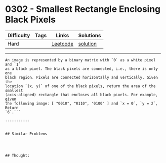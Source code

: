 # 0302 - Smallest Rectangle Enclosing Black Pixels

Difficulty  | Tags | Links | Solutions
----------- | ---- | ----- | -----
Hard |  | [Leetcode](https://leetcode.com/problems/smallest-rectangle-enclosing-black-pixels) | [solution](https://leetcode.com/problems/smallest-rectangle-enclosing-black-pixels/solution/)


-----------

```
An image is represented by a binary matrix with `0` as a white pixel and `1`
as a black pixel. The black pixels are connected, i.e., there is only one
black region. Pixels are connected horizontally and vertically. Given the
location `(x, y)` of one of the black pixels, return the area of the smallest
(axis-aligned) rectangle that encloses all black pixels. For example, given
the following image: [ "0010", "0110", "0100" ] and `x = 0`, `y = 2`, Return
`6`.```

-----------


## Similar Problems




## Thought:
